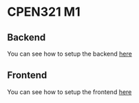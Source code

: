 # CPEN321 M1

## Backend

You can see how to setup the backend [here](./backend/README.md)

## Frontend

You can see how to setup the frontend [here](./frontend/README.md)


